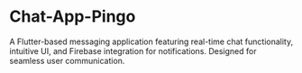 # Chat-App-Pingo
A Flutter-based messaging application featuring real-time chat functionality, intuitive UI, and Firebase integration for notifications. Designed for seamless user communication.
